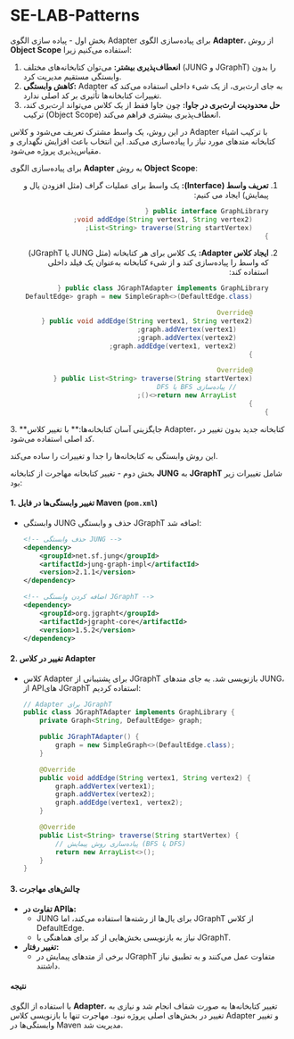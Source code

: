 # SE-LAB-Patterns
بخش اول - پیاده سازی الگوی Adapter
برای پیاده‌سازی الگوی **Adapter**، از روش **Object Scope** استفاده می‌کنیم زیرا:

1. **انعطاف‌پذیری بیشتر:** می‌توان کتابخانه‌های مختلف (JUNG و JGraphT) را بدون وابستگی مستقیم مدیریت کرد.
2. **کاهش وابستگی:** Adapter به جای ارث‌بری، از یک شیء داخلی استفاده می‌کند که تغییرات کتابخانه‌ها تأثیری بر کد اصلی ندارد.
3. **حل محدودیت ارث‌بری در جاوا:** چون جاوا فقط از یک کلاس می‌تواند ارث‌بری کند، ترکیب (Object Scope) انعطاف‌پذیری بیشتری فراهم می‌کند.

در این روش، یک واسط مشترک تعریف می‌شود و کلاس Adapter با ترکیب اشیاء کتابخانه متدهای مورد نیاز را پیاده‌سازی می‌کند. این انتخاب باعث افزایش نگهداری و مقیاس‌پذیری پروژه می‌شود.


برای پیاده‌سازی الگوی **Adapter** به روش **Object Scope**:
<div style="direction: rtl; text-align: right;">

1. **تعریف واسط (Interface):** یک واسط برای عملیات گراف (مثل افزودن یال و پیمایش) ایجاد می کنیم:
   ```java
   public interface GraphLibrary {
       void addEdge(String vertex1, String vertex2);
       List<String> traverse(String startVertex);
   }
   ```

2. **ایجاد کلاس Adapter:** یک کلاس برای هر کتابخانه (مثل JUNG یا JGraphT) که واسط را پیاده‌سازی کند و از شیء کتابخانه به‌عنوان یک فیلد داخلی استفاده کند:
   ```java
   public class JGraphTAdapter implements GraphLibrary {
       private Graph<String, DefaultEdge> graph = new SimpleGraph<>(DefaultEdge.class);

       @Override
       public void addEdge(String vertex1, String vertex2) {
           graph.addVertex(vertex1);
           graph.addVertex(vertex2);
           graph.addEdge(vertex1, vertex2);
       }

       @Override
       public List<String> traverse(String startVertex) {
           // پیاده‌سازی BFS یا DFS
           return new ArrayList<>();
       }
   }
   ```
</div>
3. **جایگزینی آسان کتابخانه‌ها:** با تغییر کلاس Adapter، کتابخانه جدید بدون تغییر در کد اصلی استفاده می‌شود.

این روش وابستگی به کتابخانه‌ها را جدا و تغییرات را ساده می‌کند.


بخش دوم - تغییر کتابخانه
مهاجرت از کتابخانه **JUNG** به **JGraphT** شامل تغییرات زیر بود:

#### **1. تغییر وابستگی‌ها در فایل Maven (`pom.xml`)**
- وابستگی JUNG حذف و وابستگی JGraphT اضافه شد:
  ```xml
  <!-- حذف وابستگی JUNG -->
  <dependency>
      <groupId>net.sf.jung</groupId>
      <artifactId>jung-graph-impl</artifactId>
      <version>2.1.1</version>
  </dependency>

  <!-- اضافه کردن وابستگی JGraphT -->
  <dependency>
      <groupId>org.jgrapht</groupId>
      <artifactId>jgrapht-core</artifactId>
      <version>1.5.2</version>
  </dependency>
  ```


#### **2. تغییر در کلاس Adapter**
- کلاس Adapter برای پشتیبانی از JGraphT بازنویسی شد. به جای متدهای JUNG، از API‌های JGraphT استفاده کردیم:
  ```java
  // Adapter برای JGraphT
  public class JGraphTAdapter implements GraphLibrary {
      private Graph<String, DefaultEdge> graph;

      public JGraphTAdapter() {
          graph = new SimpleGraph<>(DefaultEdge.class);
      }

      @Override
      public void addEdge(String vertex1, String vertex2) {
          graph.addVertex(vertex1);
          graph.addVertex(vertex2);
          graph.addEdge(vertex1, vertex2);
      }

      @Override
      public List<String> traverse(String startVertex) {
          // پیاده‌سازی روش پیمایش (BFS یا DFS)
          return new ArrayList<>();
      }
  }
  ```

#### **3. چالش‌های مهاجرت**
- **تفاوت در API‌ها:** 
  - JUNG برای یال‌ها از رشته‌ها استفاده می‌کند، اما JGraphT از کلاس DefaultEdge.
  - نیاز به بازنویسی بخش‌هایی از کد برای هماهنگی با JGraphT.
- **تغییر رفتار:** 
  - برخی از متدهای پیمایش در JGraphT متفاوت عمل می‌کنند و به تطبیق نیاز داشتند.


#### **نتیجه**
با استفاده از الگوی **Adapter**، تغییر کتابخانه‌ها به صورت شفاف انجام شد و نیازی به تغییر در بخش‌های اصلی پروژه نبود. مهاجرت تنها با بازنویسی کلاس Adapter و تغییر وابستگی‌ها در Maven مدیریت شد.


